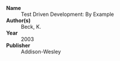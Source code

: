 
<dl>
	<dt><strong>Name</strong></dt>
	<dd>Test Driven Development: By Example</dd>
	<dt><strong>Author(s)</strong></dt>
	<dd>Beck, K.</dd>
	<dt><strong>Year</strong></dt>
	<dd>2003</dd>
	<dt><strong>Publisher</strong></dt>
	<dd>Addison-Wesley</dd>
</dl>
